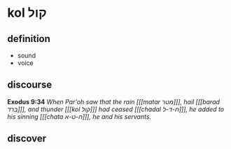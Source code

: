 # kol קול

## definition

- sound
- voice

## discourse

**Exodus 9:34**
*When Par'oh saw that the rain \[[[matar מטר]]\], hail \[[[barad ברד]]\], and thunder \[[[kol קול]]\] had ceased \[[[chadal ח-ד-ל]]\], he added to his sinning \[[[chata ח-ט-א]]\], he and his servants.*

## discover